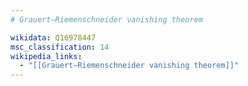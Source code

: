 ```yaml
---
# Grauert–Riemenschneider vanishing theorem

wikidata: Q16978447
msc_classification: 14
wikipedia_links:
  - "[[Grauert–Riemenschneider vanishing theorem]]"
---
```

